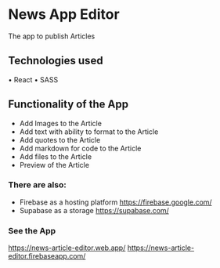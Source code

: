 # News App Editor

The app to publish Articles

## Technologies used

• React
• SASS

## Functionality of the App

- Add Images to the Article
- Add text with ability to format to the Article
- Add quotes to the Article
- Add markdown for code to the Article
- Add files to the Article
- Preview of the Article

### There are also:

- Firebase as a hosting platform https://firebase.google.com/
- Supabase as a storage https://supabase.com/

### See the App

https://news-article-editor.web.app/
https://news-article-editor.firebaseapp.com/
